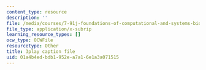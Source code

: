 ```yaml
---
content_type: resource
description: ''
file: /media/courses/7-91j-foundations-of-computational-and-systems-biology-spring-2014/01a4b4edbdb1952ea7a16e1a3a071515_kUN6rJ21Hno.srt
file_type: application/x-subrip
learning_resource_types: []
ocw_type: OCWFile
resourcetype: Other
title: 3play caption file
uid: 01a4b4ed-bdb1-952e-a7a1-6e1a3a071515
---
```


